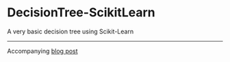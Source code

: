 # DecisionTree-ScikitLearn
A very basic decision tree using Scikit-Learn

---
Accompanying [blog post](https://ashwinvaidya.com/blog/posts/decision-tree)